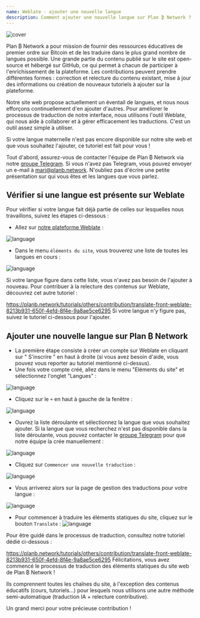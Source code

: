 ```yaml
---
name: Weblate - ajouter une nouvelle langue
description: Comment ajouter une nouvelle langue sur Plan ₿ Network ?
---
```

![cover](assets/cover.webp)

Plan ₿ Network a pour mission de fournir des ressources éducatives de premier ordre sur Bitcoin et de les traduire dans le plus grand nombre de langues possible. Une grande partie du contenu publié sur le site est open-source et hébergé sur GitHub, ce qui permet à chacun de participer à l'enrichissement de la plateforme. Les contributions peuvent prendre différentes formes : correction et relecture du contenu existant, mise à jour des informations ou création de nouveaux tutoriels à ajouter sur la plateforme.

Notre site web propose actuellement un éventail de langues, et nous nous efforçons continuellement d'en ajouter d'autres. Pour améliorer le processus de traduction de notre interface, nous utilisons l'outil Weblate, qui nous aide à collaborer et à gérer efficacement les traductions. C'est un outil assez simple à utiliser.

Si votre langue maternelle n'est pas encore disponible sur notre site web et que vous souhaitez l'ajouter, ce tutoriel est fait pour vous !

Tout d'abord, assurez-vous de contacter l'équipe de Plan ₿ Network via notre [groupe Telegram](https://t.me/PlanBNetwork_ContentBuilder). Si vous n'avez pas Telegram, vous pouvez envoyer un e-mail à mari@planb.network. N'oubliez pas d'écrire une petite présentation sur qui vous êtes et les langues que vous parlez.

## Vérifier si une langue est présente sur Weblate

Pour vérifier si votre langue fait déjà partie de celles sur lesquelles nous travaillons, suivez les étapes ci-dessous :


- Allez sur [notre plateforme Weblate](https://weblate.planb.network/projects/planb-network-website/) :

![language](assets/01.webp)


- Dans le menu `éléments du site`, vous trouverez une liste de toutes les langues en cours :

![language](assets/02.webp)

Si votre langue figure dans cette liste, vous n'avez pas besoin de l'ajouter à nouveau. Pour contribuer à la relecture des contenus sur Weblate, découvrez cet autre tutoriel :

https://planb.network/tutorials/others/contribution/translate-front-weblate-8213b931-650f-4efd-8f4e-9a8ae5ce6295
Si votre langue n'y figure pas, suivez le tutoriel ci-dessous pour l'ajouter.

## Ajouter une nouvelle langue sur Plan ₿ Network


- La première étape consiste à créer un compte sur Weblate en cliquant sur " S'inscrire " en haut à droite (si vous avez besoin d'aide, vous pouvez vous reporter au tutoriel mentionné ci-dessus).
- Une fois votre compte créé, allez dans le menu "Eléments du site" et sélectionnez l'onglet "Langues" :

![language](assets/03.webp)


- Cliquez sur le `+` en haut à gauche de la fenêtre :

![language](assets/04.webp)


- Ouvrez la liste déroulante et sélectionnez la langue que vous souhaitez ajouter. Si la langue que vous recherchez n'est pas disponible dans la liste déroulante, vous pouvez contacter le [groupe Telegram](https://t.me/PlanBNetwork_ContentBuilder) pour que notre équipe la crée manuellement :

![language](assets/05.webp)


- Cliquez sur `Commencer une nouvelle traduction` :

![language](assets/06.webp)


- Vous arriverez alors sur la page de gestion des traductions pour votre langue :

![language](assets/07.webp)


- Pour commencer à traduire les éléments statiques du site, cliquez sur le bouton `Translate` : ![language](assets/08.webp)

Pour être guidé dans le processus de traduction, consultez notre tutoriel dédié ci-dessous :

https://planb.network/tutorials/others/contribution/translate-front-weblate-8213b931-650f-4efd-8f4e-9a8ae5ce6295
Félicitations, vous avez commencé le processus de traduction des éléments statiques du site web de Plan ₿ Network !

Ils comprennent toutes les chaînes du site, à l'exception des contenus éducatifs (cours, tutoriels...) pour lesquels nous utilisons une autre méthode semi-automatique (traduction IA + relecture contributive).

Un grand merci pour votre précieuse contribution !